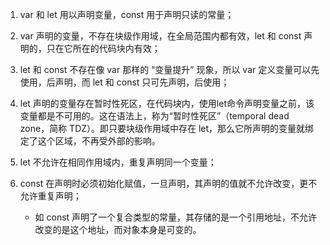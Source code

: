1. var 和 let 用以声明变量，const 用于声明只读的常量；

2. var 声明的变量，不存在块级作用域，在全局范围内都有效，let 和 const 声明的，只在它所在的代码块内有效；

3. let 和 const 不存在像 var 那样的 “变量提升” 现象，所以 var 定义变量可以先使用，后声明，而 let 和 const 只可先声明，后使用；

4. let 声明的变量存在暂时性死区，在代码块内，使用let命令声明变量之前，该变量都是不可用的。这在语法上，称为“暂时性死区”（temporal dead zone，简称 TDZ）。即只要块级作用域中存在 let，那么它所声明的变量就绑定了这个区域，不再受外部的影响。

5. let 不允许在相同作用域内，重复声明同一个变量；

6. const 在声明时必须初始化赋值，一旦声明，其声明的值就不允许改变，更不允许重复声明；
   - 如 const 声明了一个复合类型的常量，其存储的是一个引用地址，不允许改变的是这个地址，而对象本身是可变的。